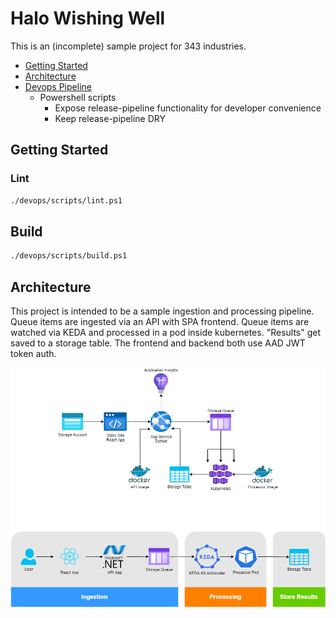 # Halo Wishing Well

This is an (incomplete) sample project for 343 industries.

- [Getting Started](#getting-started)
- [Architecture](#architecture)
- [Devops Pipeline](.github/workflows/README.md)
    - Powershell scripts
        - Expose release-pipeline functionality for developer convenience
        - Keep release-pipeline DRY

## Getting Started

### Lint

```sh
./devops/scripts/lint.ps1
```

## Build

```sh
./devops/scripts/build.ps1
```

## Architecture

This project is intended to be a sample ingestion and processing pipeline. Queue items are ingested via an API with SPA frontend. Queue items are watched via KEDA and processed in a pod inside kubernetes. "Results" get saved to a storage table. The frontend and backend both use AAD JWT token auth.

![architecture](docs/architecture.png)
